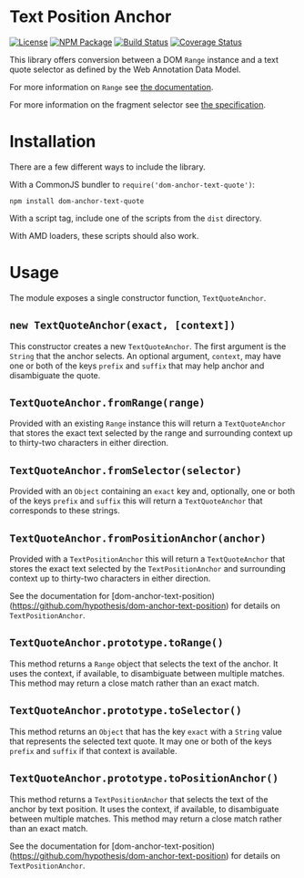 Text Position Anchor
====================

[![License](https://img.shields.io/badge/license-MIT-blue.svg)](http://opensource.org/licenses/MIT)
[![NPM Package](https://img.shields.io/npm/v/dom-anchor-text-quote.svg)](https://www.npmjs.com/package/dom-anchor-text-quote)
[![Build Status](https://travis-ci.org/hypothesis/dom-anchor-text-quote.svg?branch=master)](https://travis-ci.org/hypothesis/dom-anchor-text-quote)
[![Coverage Status](https://coveralls.io/repos/hypothesis/dom-anchor-text-quote/badge.svg?branch=master)](https://coveralls.io/r/hypothesis/dom-anchor-text-quote?branch=master)

This library offers conversion between a DOM `Range` instance and a text
quote selector as defined by the Web Annotation Data Model.

For more information on `Range` see
[the documentation](https://developer.mozilla.org/en-US/docs/Web/API/Range).

For more information on the fragment selector see
[the specification](http://www.w3.org/TR/annotation-model/#text-quote-selector).

Installation
============

There are a few different ways to include the library.

With a CommonJS bundler to `require('dom-anchor-text-quote')`:

    npm install dom-anchor-text-quote

With a script tag, include one of the scripts from the `dist` directory.

With AMD loaders, these scripts should also work.

Usage
=====

The module exposes a single constructor function, `TextQuoteAnchor`.

## `new TextQuoteAnchor(exact, [context])`

This constructor creates a new `TextQuoteAnchor`. The first argument is the
`String` that the anchor selects. An optional argument, `context`, may have one
or both of the keys `prefix` and `suffix` that may help anchor and disambiguate
the quote.

## `TextQuoteAnchor.fromRange(range)`

Provided with an existing `Range` instance this will return a
`TextQuoteAnchor` that stores the exact text selected by the range and
surrounding context up to thirty-two characters in either direction.

## `TextQuoteAnchor.fromSelector(selector)`

Provided with an `Object` containing an `exact` key and, optionally, one or
both of the keys `prefix` and `suffix` this will return a `TextQuoteAnchor`
that corresponds to these strings.

## `TextQuoteAnchor.fromPositionAnchor(anchor)`

Provided with a `TextPositionAnchor` this will return a `TextQuoteAnchor` that
stores the exact text selected by the `TextPositionAnchor` and surrounding
context up to thirty-two characters in either direction.

See the documentation for [dom-anchor-text-position)(https://github.com/hypothesis/dom-anchor-text-position)
for details on `TextPositionAnchor`.

## `TextQuoteAnchor.prototype.toRange()`

This method returns a `Range` object that selects the text of the anchor. It
uses the context, if available, to disambiguate between multiple matches. This
method may return a close match rather than an exact match.

## `TextQuoteAnchor.prototype.toSelector()`

This method returns an `Object` that has the key `exact` with a `String` value
that represents the selected text quote. It may one or both of the keys
`prefix` and `suffix` if that context is available.

## `TextQuoteAnchor.prototype.toPositionAnchor()`

This method returns a `TextPositionAnchor` that selects the text of the anchor
by text position. It uses the context, if available, to disambiguate between
multiple matches. This method may return a close match rather than an exact
match.

See the documentation for [dom-anchor-text-position)(https://github.com/hypothesis/dom-anchor-text-position)
for details on `TextPositionAnchor`.
